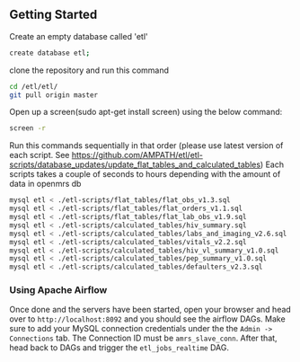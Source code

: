## Getting Started

Create an empty database called 'etl'
```sh
create database etl;
```

clone the repository and run this command
```sh
cd /etl/etl/
git pull origin master 
```

Open up a screen(sudo apt-get install screen) using the below command: 
```sh
screen -r
```
Run this commands sequentially in that order (please use latest version of each script. See https://github.com/AMPATH/etl/etl-scripts/database_updates/update_flat_tables_and_calculated_tables)
Each scripts takes a couple of seconds to hours depending with the amount of data in openmrs db
```sh
mysql etl < ./etl-scripts/flat_tables/flat_obs_v1.3.sql
mysql etl < ./etl-scripts/flat_tables/flat_orders_v1.1.sql
mysql etl < ./etl-scripts/flat_tables/flat_lab_obs_v1.9.sql
mysql etl < ./etl-scripts/calculated_tables/hiv_summary.sql
mysql etl < ./etl-scripts/calculated_tables/labs_and_imaging_v2.6.sql
mysql etl < ./etl-scripts/calculated_tables/vitals_v2.2.sql
mysql etl < ./etl-scripts/calculated_tables/hiv_vl_summary_v1.0.sql
mysql etl < ./etl-scripts/calculated_tables/pep_summary_v1.0.sql
mysql etl < ./etl-scripts/calculated_tables/defaulters_v2.3.sql

```

### Using Apache Airflow

Once done and the servers have been started, open your browser and head over to `http://localhost:8092` and you should see the airflow DAGs. Make sure to add your MySQL connection credentials under the the `Admin -> Connections` tab. The Connection ID must be `amrs_slave_conn`. After that, head back to DAGs and trigger the `etl_jobs_realtime` DAG.
